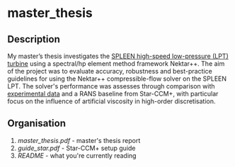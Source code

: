 # master_thesis
## Description
My master’s thesis investigates the [SPLEEN high-speed low-pressure (LPT) turbine]([/guides/content/editing-an-existing-page#modifying-front-matter](https://www.h2020-spleen.eu/)) using a spectral/hp element method framework Nektar++. The aim of the project was to evaluate accuracy, robustness and best-practice guidelines for using the Nektar++ compressible-flow solver on the SPLEEN LPT. The solver's performance was assesses through comparison with [experimental data](https://zenodo.org/records/13712768) and a RANS baseline from Star-CCM+, with particular focus on the influence of artificial viscosity in high-order discretisation.

## Organisation
1. _master_thesis.pdf_ - master's thesis report
2. _guide_star.pdf_ - Star-CCM+ setup guide
3. _README_ - what you're currently reading

